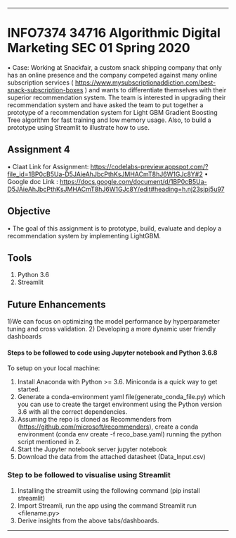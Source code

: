 ****************************************************************************************************************************************
# INFO7374 34716 Algorithmic Digital Marketing SEC 01 Spring 2020

•	Case: 	Working at Snackfair, a custom snack shipping company that only has an online presence and the company competed against many online subscription services
( https://www.mysubscriptionaddiction.com/best-snack-subscription-boxes ) and wants to differentiate themselves with their superior recommendation system. The team is
interested in upgrading their recommendation system and have asked the team to put together a prototype of a recommendation system for Light GBM Gradient Boosting Tree algorithm for
fast training and low memory usage. Also, to build a prototype using Streamlit to illustrate how to use.
	
## Assignment 4

•	Claat Link for Assignment: https://codelabs-preview.appspot.com/?file_id=1BP0cB5Ua-D5JAieAhJbcPthKsJMHACmT8hJ6W1GJc8Y#2
•	Google doc Link : https://docs.google.com/document/d/1BP0cB5Ua-D5JAieAhJbcPthKsJMHACmT8hJ6W1GJc8Y/edit#heading=h.nj23sjpj5u97

## Objective

•	The goal of this assignment is to prototype, build, evaluate and deploy a recommendation system by implementing LightGBM.

## Tools

 1) Python 3.6
 2)	Streamlit

## Future Enhancements
 
 1)We can focus on optimizing the model performance by hyperparameter tuning and cross validation.
 2) Developing a more dynamic user friendly dashboards
 


#### Steps to be followed to code using Jupyter notebook and Python 3.6.8

To setup on your local machine:

1) Install Anaconda with Python >= 3.6. Miniconda is a quick way to get started.
2) Generate a conda-environment yaml file(generate_conda_file.py) which you can use to create the target environment using the Python version 3.6 with all the correct dependencies.
3) Assuming the repo is cloned as Recommenders from (https://github.com/microsoft/recommenders), create a conda environment (conda env create -f reco_base.yaml) running the python script mentioned in 2.
2) Start the Jupyter notebook server
		jupyter notebook
3) Download the data from the attached datasheet (Data_Input.csv)
 
### Step to be followed to visualise using Streamlit
 
 1) Installing the streamlit using the following command (pip install streamlit)
 2) Import Streamli, run the app using the command Streamlit run <filename.py>
 3) Derive insights from the above tabs/dashboards.
 
****************************************************************************************************************************************

